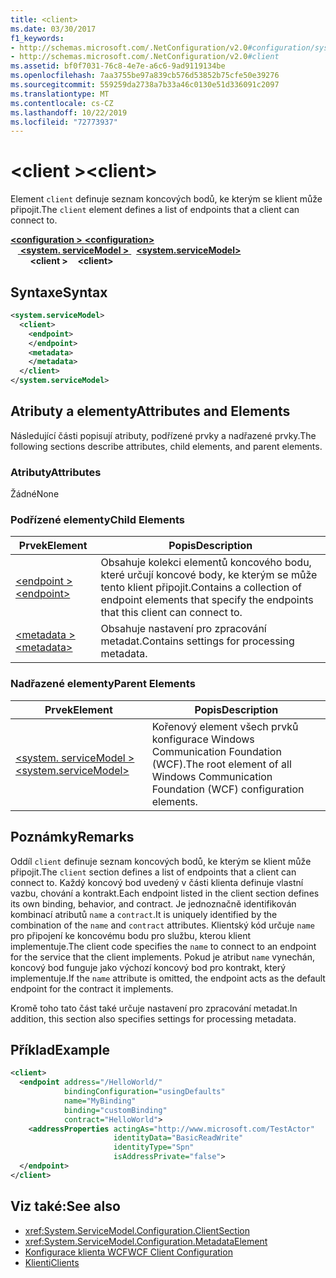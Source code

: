 ```yaml
---
title: <client>
ms.date: 03/30/2017
f1_keywords:
- http://schemas.microsoft.com/.NetConfiguration/v2.0#configuration/system.ServiceModel/client
- http://schemas.microsoft.com/.NetConfiguration/v2.0#client
ms.assetid: bf0f7031-76c8-4e7e-a6c6-9ad9119134be
ms.openlocfilehash: 7aa3755be97a839cb576d53852b75cfe50e39276
ms.sourcegitcommit: 559259da2738a7b33a46c0130e51d336091c2097
ms.translationtype: MT
ms.contentlocale: cs-CZ
ms.lasthandoff: 10/22/2019
ms.locfileid: "72773937"
---
```

# <a name="client"></a><span data-ttu-id="465fa-101">\<client ></span><span class="sxs-lookup"><span data-stu-id="465fa-101">\<client></span></span>
<span data-ttu-id="465fa-102">Element `client` definuje seznam koncových bodů, ke kterým se klient může připojit.</span><span class="sxs-lookup"><span data-stu-id="465fa-102">The `client` element defines a list of endpoints that a client can connect to.</span></span>

<span data-ttu-id="465fa-103">[ **\<configuration >** ](../configuration-element.md) </span><span class="sxs-lookup"><span data-stu-id="465fa-103">[**\<configuration>**](../configuration-element.md)</span></span>\
<span data-ttu-id="465fa-104">&nbsp; &nbsp;[ **\<system. serviceModel >** ](system-servicemodel.md) </span><span class="sxs-lookup"><span data-stu-id="465fa-104">&nbsp;&nbsp;[**\<system.serviceModel>**](system-servicemodel.md)</span></span>\
<span data-ttu-id="465fa-105">&nbsp; &nbsp; &nbsp; &nbsp; **\<client >**</span><span class="sxs-lookup"><span data-stu-id="465fa-105">&nbsp;&nbsp;&nbsp;&nbsp;**\<client>**</span></span>

## <a name="syntax"></a><span data-ttu-id="465fa-106">Syntaxe</span><span class="sxs-lookup"><span data-stu-id="465fa-106">Syntax</span></span>

```xml
<system.serviceModel>
  <client>
    <endpoint>
    </endpoint>
    <metadata>
    </metadata>
  </client>
</system.serviceModel>
```

## <a name="attributes-and-elements"></a><span data-ttu-id="465fa-107">Atributy a elementy</span><span class="sxs-lookup"><span data-stu-id="465fa-107">Attributes and Elements</span></span>
 <span data-ttu-id="465fa-108">Následující části popisují atributy, podřízené prvky a nadřazené prvky.</span><span class="sxs-lookup"><span data-stu-id="465fa-108">The following sections describe attributes, child elements, and parent elements.</span></span>

### <a name="attributes"></a><span data-ttu-id="465fa-109">Atributy</span><span class="sxs-lookup"><span data-stu-id="465fa-109">Attributes</span></span>
 <span data-ttu-id="465fa-110">Žádné</span><span class="sxs-lookup"><span data-stu-id="465fa-110">None</span></span>

### <a name="child-elements"></a><span data-ttu-id="465fa-111">Podřízené elementy</span><span class="sxs-lookup"><span data-stu-id="465fa-111">Child Elements</span></span>

|<span data-ttu-id="465fa-112">Prvek</span><span class="sxs-lookup"><span data-stu-id="465fa-112">Element</span></span>|<span data-ttu-id="465fa-113">Popis</span><span class="sxs-lookup"><span data-stu-id="465fa-113">Description</span></span>|
|-------------|-----------------|
|[<span data-ttu-id="465fa-114">\<endpoint ></span><span class="sxs-lookup"><span data-stu-id="465fa-114">\<endpoint></span></span>](endpoint-of-client.md)|<span data-ttu-id="465fa-115">Obsahuje kolekci elementů koncového bodu, které určují koncové body, ke kterým se může tento klient připojit.</span><span class="sxs-lookup"><span data-stu-id="465fa-115">Contains a collection of endpoint elements that specify the endpoints that this client can connect to.</span></span>|
|[<span data-ttu-id="465fa-116">\<metadata ></span><span class="sxs-lookup"><span data-stu-id="465fa-116">\<metadata></span></span>](metadata.md)|<span data-ttu-id="465fa-117">Obsahuje nastavení pro zpracování metadat.</span><span class="sxs-lookup"><span data-stu-id="465fa-117">Contains settings for processing metadata.</span></span>|

### <a name="parent-elements"></a><span data-ttu-id="465fa-118">Nadřazené elementy</span><span class="sxs-lookup"><span data-stu-id="465fa-118">Parent Elements</span></span>

|<span data-ttu-id="465fa-119">Prvek</span><span class="sxs-lookup"><span data-stu-id="465fa-119">Element</span></span>|<span data-ttu-id="465fa-120">Popis</span><span class="sxs-lookup"><span data-stu-id="465fa-120">Description</span></span>|
|-------------|-----------------|
|[<span data-ttu-id="465fa-121">\<system. serviceModel ></span><span class="sxs-lookup"><span data-stu-id="465fa-121">\<system.serviceModel></span></span>](system-servicemodel.md)|<span data-ttu-id="465fa-122">Kořenový element všech prvků konfigurace Windows Communication Foundation (WCF).</span><span class="sxs-lookup"><span data-stu-id="465fa-122">The root element of all Windows Communication Foundation (WCF) configuration elements.</span></span>|

## <a name="remarks"></a><span data-ttu-id="465fa-123">Poznámky</span><span class="sxs-lookup"><span data-stu-id="465fa-123">Remarks</span></span>
 <span data-ttu-id="465fa-124">Oddíl `client` definuje seznam koncových bodů, ke kterým se klient může připojit.</span><span class="sxs-lookup"><span data-stu-id="465fa-124">The `client` section defines a list of endpoints that a client can connect to.</span></span> <span data-ttu-id="465fa-125">Každý koncový bod uvedený v části klienta definuje vlastní vazbu, chování a kontrakt.</span><span class="sxs-lookup"><span data-stu-id="465fa-125">Each endpoint listed in the client section defines its own binding, behavior, and contract.</span></span> <span data-ttu-id="465fa-126">Je jednoznačně identifikován kombinací atributů `name` a `contract`.</span><span class="sxs-lookup"><span data-stu-id="465fa-126">It is uniquely identified by the combination of the `name` and `contract` attributes.</span></span> <span data-ttu-id="465fa-127">Klientský kód určuje `name` pro připojení ke koncovému bodu pro službu, kterou klient implementuje.</span><span class="sxs-lookup"><span data-stu-id="465fa-127">The client code specifies the `name` to connect to an endpoint for the service that the client implements.</span></span> <span data-ttu-id="465fa-128">Pokud je atribut `name` vynechán, koncový bod funguje jako výchozí koncový bod pro kontrakt, který implementuje.</span><span class="sxs-lookup"><span data-stu-id="465fa-128">If the `name` attribute is omitted, the endpoint acts as the default endpoint for the contract it implements.</span></span>

 <span data-ttu-id="465fa-129">Kromě toho tato část také určuje nastavení pro zpracování metadat.</span><span class="sxs-lookup"><span data-stu-id="465fa-129">In addition, this section also specifies settings for processing metadata.</span></span>

## <a name="example"></a><span data-ttu-id="465fa-130">Příklad</span><span class="sxs-lookup"><span data-stu-id="465fa-130">Example</span></span>

```xml
<client>
  <endpoint address="/HelloWorld/"
            bindingConfiguration="usingDefaults"
            name="MyBinding"
            binding="customBinding"
            contract="HelloWorld">
    <addressProperties actingAs="http://www.microsoft.com/TestActor"
                       identityData="BasicReadWrite"
                       identityType="Spn"
                       isAddressPrivate="false">
  </endpoint>
</client>
```

## <a name="see-also"></a><span data-ttu-id="465fa-131">Viz také:</span><span class="sxs-lookup"><span data-stu-id="465fa-131">See also</span></span>

- <xref:System.ServiceModel.Configuration.ClientSection>
- <xref:System.ServiceModel.Configuration.MetadataElement>
- [<span data-ttu-id="465fa-132">Konfigurace klienta WCF</span><span class="sxs-lookup"><span data-stu-id="465fa-132">WCF Client Configuration</span></span>](../../../wcf/feature-details/client-configuration.md)
- [<span data-ttu-id="465fa-133">Klienti</span><span class="sxs-lookup"><span data-stu-id="465fa-133">Clients</span></span>](../../../wcf/feature-details/clients.md)
